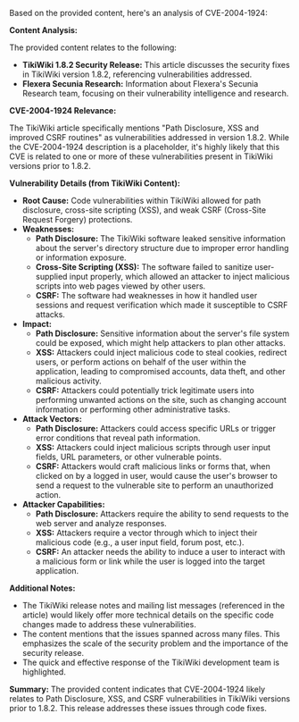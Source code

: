 Based on the provided content, here's an analysis of CVE-2004-1924:

**Content Analysis:**

The provided content relates to the following:

*   **TikiWiki 1.8.2 Security Release:** This article discusses the security fixes in TikiWiki version 1.8.2, referencing vulnerabilities addressed.
*   **Flexera Secunia Research:** Information about Flexera's Secunia Research team, focusing on their vulnerability intelligence and research.

**CVE-2004-1924 Relevance:**

The TikiWiki article specifically mentions "Path Disclosure, XSS and improved CSRF routines" as vulnerabilities addressed in version 1.8.2. While the CVE-2004-1924 description is a placeholder, it's highly likely that this CVE is related to one or more of these vulnerabilities present in TikiWiki versions prior to 1.8.2.

**Vulnerability Details (from TikiWiki Content):**

*   **Root Cause:** Code vulnerabilities within TikiWiki allowed for path disclosure, cross-site scripting (XSS), and weak CSRF (Cross-Site Request Forgery) protections.
*   **Weaknesses:**
    *   **Path Disclosure:** The TikiWiki software leaked sensitive information about the server's directory structure due to improper error handling or information exposure.
    *   **Cross-Site Scripting (XSS):**  The software failed to sanitize user-supplied input properly, which allowed an attacker to inject malicious scripts into web pages viewed by other users.
    *   **CSRF:** The software had weaknesses in how it handled user sessions and request verification which made it susceptible to CSRF attacks.
*   **Impact:**
    *   **Path Disclosure:** Sensitive information about the server's file system could be exposed, which might help attackers to plan other attacks.
    *   **XSS:** Attackers could inject malicious code to steal cookies, redirect users, or perform actions on behalf of the user within the application, leading to compromised accounts, data theft, and other malicious activity.
     *   **CSRF:** Attackers could potentially trick legitimate users into performing unwanted actions on the site, such as changing account information or performing other administrative tasks.
*   **Attack Vectors:**
    *   **Path Disclosure:** Attackers could access specific URLs or trigger error conditions that reveal path information.
    *   **XSS:** Attackers could inject malicious scripts through user input fields, URL parameters, or other vulnerable points.
    *    **CSRF:** Attackers would craft malicious links or forms that, when clicked on by a logged in user, would cause the user's browser to send a request to the vulnerable site to perform an unauthorized action.
*   **Attacker Capabilities:**
    *   **Path Disclosure:** Attackers require the ability to send requests to the web server and analyze responses.
    *   **XSS:** Attackers require a vector through which to inject their malicious code (e.g., a user input field, forum post, etc.).
    *    **CSRF:** An attacker needs the ability to induce a user to interact with a malicious form or link while the user is logged into the target application.

**Additional Notes:**

*   The TikiWiki release notes and mailing list messages (referenced in the article) would likely offer more technical details on the specific code changes made to address these vulnerabilities.
* The content mentions that the issues spanned across many files. This emphasizes the scale of the security problem and the importance of the security release.
* The quick and effective response of the TikiWiki development team is highlighted.

**Summary:**
The provided content indicates that CVE-2004-1924 likely relates to Path Disclosure, XSS, and CSRF vulnerabilities in TikiWiki versions prior to 1.8.2. This release addresses these issues through code fixes.